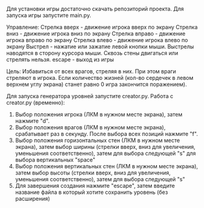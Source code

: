 Для установки игры достаточно скачать репозиторий проекта.
Для запуска игры запустите main.py.

Управление:
Стрелка вверх - движение игрока вверх по экрану
Стрелка вниз - движение игрока вниз по экрану
Стрелка вправо - движение игрока вправо по экрану
Стрелка влево - движение игрока влево по экрану
Выстрел - нажатие или зажатие левой кнопки мыши. 
Выстрелы наводятся в сторону курсора мыши.
Сквозь стены двигаться или стрелять нельзя.
escape - выход из игры

Цель:
Избавиться от всех врагов, стреляя в них. При этом враги стреляют в игрока.
Если количество жизней (кол-во сердечек в левом верхнем углу экрана) станет равно 0 игра закончится поражением).


Для запуска генератора уровней запустите creator.py.
Работа с creator.py (временно):
1. Выбор положения игрока (ЛКМ в нужном месте экрана), затем нажмите "d".
2. Выбор положения врагов (ЛКМ в нужном месте экрана), срабатывает раз в секунду. После выбора всех позиций нажмите "f".
3. Выбор положения горизонтальных стен (ЛКМ в нужном месте экрана), затем выбор ширины (стрелки вверх, вниз для увеличения, уменьшения соответственно), затем для выбора следующей "s" для выбора вертикальных "space"
4. Выбор положения вертикальных стен (ЛКМ в нужном месте экрана), затем выбор высоты (стрелки вверх, вниз для увеличения, уменьшения соответственно), затем для выбора следующей "s"
5. Для завершения создания нажмите "escape", затем введите название файла в который хотите сохранить уровень (без расширения)
